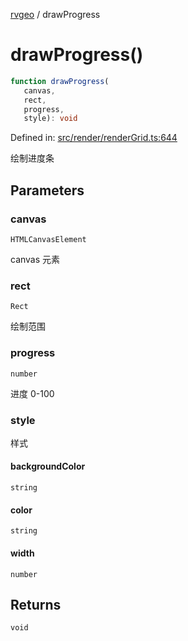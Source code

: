 [rvgeo](../index.md) / drawProgress

# drawProgress()

```ts
function drawProgress(
   canvas, 
   rect, 
   progress, 
   style): void
```

Defined in: [src/render/renderGrid.ts:644](https://github.com/pzq123456/RVGeo/blob/e727f6f6e310621d656b74948bed9956ff45a613/src/render/renderGrid.ts#L644)

绘制进度条

## Parameters

### canvas

`HTMLCanvasElement`

canvas 元素

### rect

`Rect`

绘制范围

### progress

`number`

进度 0-100

### style

样式

#### backgroundColor

`string`

#### color

`string`

#### width

`number`

## Returns

`void`
